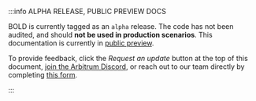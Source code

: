 :::info ALPHA RELEASE, PUBLIC PREVIEW DOCS

BOLD is currently tagged as an `alpha` release. The code has not been audited, and should **not be used in production scenarios**. This documentation is currently in [public preview](/stylus/concepts/public-preview-expectations).

To provide feedback, click the _Request an update_ button at the top of this document, [join the Arbitrum Discord](https://discord.gg/arbitrum), or reach out to our team directly by completing [this form](http://bit.ly/3yy6EUK).

:::